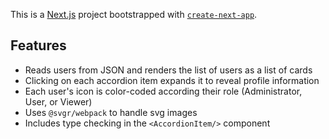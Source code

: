This is a [Next.js](https://nextjs.org/) project bootstrapped with [`create-next-app`](https://github.com/vercel/next.js/tree/canary/packages/create-next-app).

## Features

- Reads users from JSON and renders the list of users as a list of cards 
- Clicking on each accordion item expands it to reveal profile information
- Each user's icon is color-coded according their role (Administrator, User, or Viewer)
- Uses `@svgr/webpack` to handle svg images
- Includes type checking in the `<AccordionItem/>` component